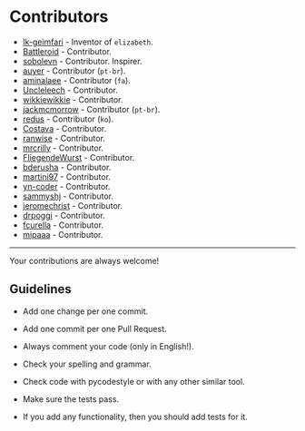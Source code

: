 # Contributors

- [lk-geimfari](https://github.com/lk-geimfari) - Inventor of `elizabeth`.
- [Battleroid](https://github.com/Battleroid) - Contributor.
- [sobolevn](https://github.com/sobolevn) - Contributor. Inspirer.
- [auyer](https://github.com/auyer) - Contributor (`pt-br`).
- [aminalaee](https://github.com/aminalaee) - Contributor (`fa`).
- [Uncleleech](https://github.com/Uncleleech)  - Contributor.
- [wikkiewikkie](https://github.com/wikkiewikkie) - Contributor.
- [jackmcmorrow](https://github.com/jackmcmorrow) - Contributor (`pt-br`).
- [redus](https://github.com/redus) - Contributor (`ko`).
- [Costava](https://github.com/Costava) - Contributor.
- [ranwise](https://github.com/ranwise) - Contributor.
- [mrcrilly](https://github.com/mrcrilly) - Contributor.
- [FliegendeWurst](https://github.com/FliegendeWurst) - Contributor.
- [bderusha](https://github.com/bderusha) - Contributor.
- [martini97](https://github.com/martini97) - Contributor.
- [yn-coder](https://github.com/yn-coder) - Contributor.
- [sammyshj](https://github.com/sammyshj) - Contributor.
- [jeromechrist](https://github.com/jeromechrist) - Contributor.
- [drpoggi](https://github.com/drpoggi) - Contributor.
- [fcurella](https://github.com/fcurella) - Contributor.
- [mipaaa](https://github.com/mipaaa) - Contributor.

---

Your contributions are always welcome!

## Guidelines

- Add one change per one commit.

- Add one commit per one Pull Request.

- Always comment your code (only in English!).

- Check your spelling and grammar.

- Check code with pycodestyle or with any other similar tool.

- Make sure the tests pass.

- If you add any functionality, then you should add tests for it.

